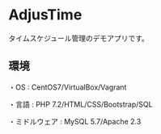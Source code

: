 # AdjusTime

タイムスケジュール管理のデモアプリです。

## 環境

・OS : CentOS7/VirtualBox/Vagrant

・言語 : PHP 7.2/HTML/CSS/Bootstrap/SQL

・ミドルウェア : MySQL 5.7/Apache 2.3

